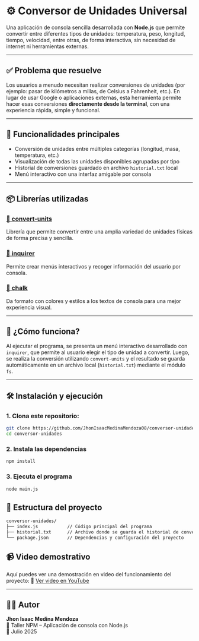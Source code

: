 # ⚙️ Conversor de Unidades Universal

Una aplicación de consola sencilla desarrollada con **Node.js** que permite convertir entre diferentes tipos de unidades: temperatura, peso, longitud, tiempo, velocidad, entre otras, de forma interactiva, sin necesidad de internet ni herramientas externas.

---

## ✅ Problema que resuelve

Los usuarios a menudo necesitan realizar conversiones de unidades (por ejemplo: pasar de kilómetros a millas, de Celsius a Fahrenheit, etc.). En lugar de usar Google o aplicaciones externas, esta herramienta permite hacer esas conversiones **directamente desde la terminal**, con una experiencia rápida, simple y funcional.

---

## 🚀 Funcionalidades principales

- Conversión de unidades entre múltiples categorías (longitud, masa, temperatura, etc.)
- Visualización de todas las unidades disponibles agrupadas por tipo
- Historial de conversiones guardado en archivo `historial.txt` local
- Menú interactivo con una interfaz amigable por consola

---

## 📦 Librerías utilizadas

### [🔗 convert-units](https://www.npmjs.com/package/convert-units)
Librería que permite convertir entre una amplia variedad de unidades físicas de forma precisa y sencilla.

### [🔗 inquirer](https://www.npmjs.com/package/inquirer)
Permite crear menús interactivos y recoger información del usuario por consola.

### [🔗 chalk](https://www.npmjs.com/package/chalk)
Da formato con colores y estilos a los textos de consola para una mejor experiencia visual.

---

## 🧠 ¿Cómo funciona?

Al ejecutar el programa, se presenta un menú interactivo desarrollado con `inquirer`, que permite al usuario elegir el tipo de unidad a convertir. Luego, se realiza la conversión utilizando `convert-units` y el resultado se guarda automáticamente en un archivo local (`historial.txt`) mediante el módulo `fs`.

---

## 🛠️ Instalación y ejecución

### 1. Clona este repositorio:

```bash
git clone https://github.com/JhonIsaacMedinaMendoza08/conversor-unidades.git
cd conversor-unidades
```

### 2. Instala las dependencias
```bash
npm install
```

### 3. Ejecuta el programa
```bash
node main.js
```


## 📂 Estructura del proyecto
```bash
conversor-unidades/
├── index.js           // Código principal del programa
├── historial.txt      // Archivo donde se guarda el historial de conversiones
└── package.json       // Dependencias y configuración del proyecto
```

## 📹 Video demostrativo

Aquí puedes ver una demostración en video del funcionamiento del proyecto:
🔗 [Ver video en YouTube](https://youtu.be/qQ-Unb2XakM)  


---

## 👨‍💻 Autor

**Jhon Isaac Medina Mendoza**  
📍 Taller NPM – Aplicación de consola con Node.js  
📅 Julio 2025
